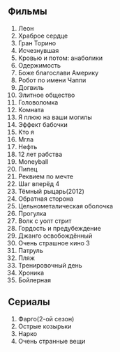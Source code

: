 ## Фильмы
1. Леон
2. Храброе сердце 
3. Гран Торино 
4. Исчезнувшая
5. Кровью и потом: анаболики
6. Одержимость 
7. Боже благослави Америку 
8. Робот по имени Чаппи 
9. Догвиль 
10. Элитное общество 
11. Головоломка 
12. Комната
13. Я плюю на ваши могилы 
14. Эффект бабочки 
15. Кто я 
16. Мгла 
17. Нефть 
18. 12 лет рабства 
19. Moneyball 
20. Пипец
21. Реквием по мечте 
22. Шаг вперёд 4
23. Тёмный рыцарь(2012)
24. Обратная сторона 
25. Цельнометалическая оболочка 
26. Прогулка
27. Волк с уолт стрит 
28. Гордость и предубеждение
29. Джанго освобождённый
30. Очень страшное кино 3
31. Патруль 
32. Пляж 
33. Тренировочный день 
34. Хроника
35. Бойлерная 
## Сериалы
1. Фарго(2-ой сезон)
2. Острые козырьки 
3. Нарко
4. Очень странные вещи 
